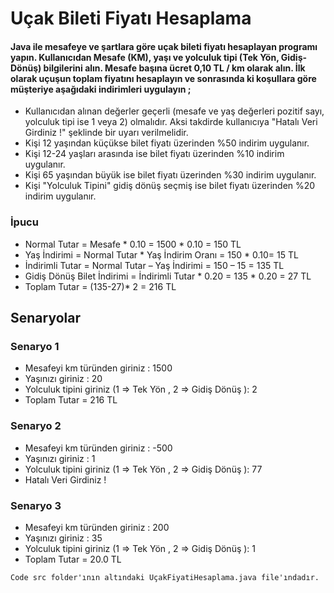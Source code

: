 # Uçak Bileti Fiyatı Hesaplama
#### Java ile mesafeye ve şartlara göre uçak bileti fiyatı hesaplayan programı yapın. Kullanıcıdan Mesafe (KM), yaşı ve yolculuk tipi (Tek Yön, Gidiş-Dönüş) bilgilerini alın. Mesafe başına ücret 0,10 TL / km olarak alın. İlk olarak uçuşun toplam fiyatını hesaplayın ve sonrasında ki koşullara göre müşteriye aşağıdaki indirimleri uygulayın ;

- Kullanıcıdan alınan değerler geçerli (mesafe ve yaş değerleri pozitif sayı, yolculuk tipi ise 1 veya 2) olmalıdır. Aksi takdirde kullanıcıya "Hatalı Veri Girdiniz !" şeklinde bir uyarı verilmelidir.
- Kişi 12 yaşından küçükse bilet fiyatı üzerinden %50 indirim uygulanır.
- Kişi 12-24 yaşları arasında ise bilet fiyatı üzerinden %10 indirim uygulanır.
- Kişi 65 yaşından büyük ise bilet fiyatı üzerinden %30 indirim uygulanır.
- Kişi "Yolculuk Tipini" gidiş dönüş seçmiş ise bilet fiyatı üzerinden %20 indirim uygulanır.
### İpucu
- Normal Tutar = Mesafe * 0.10 = 1500 * 0.10 = 150 TL
- Yaş İndirimi = Normal Tutar * Yaş İndirim Oranı = 150 * 0.10= 15 TL
- İndirimli Tutar = Normal Tutar – Yaş İndirimi = 150 – 15 = 135 TL
- Gidiş Dönüş Bilet İndirimi = İndirimli Tutar * 0.20 = 135 * 0.20 = 27 TL
- Toplam Tutar = (135-27)* 2 = 216 TL
## Senaryolar
### Senaryo 1
- Mesafeyi km türünden giriniz : 1500
- Yaşınızı giriniz : 20
- Yolculuk tipini giriniz (1 => Tek Yön , 2 => Gidiş Dönüş ): 2
- Toplam Tutar = 216 TL
### Senaryo 2
- Mesafeyi km türünden giriniz : -500
- Yaşınızı giriniz : 1
- Yolculuk tipini giriniz (1 => Tek Yön , 2 => Gidiş Dönüş ): 77
- Hatalı Veri Girdiniz !
### Senaryo 3
- Mesafeyi km türünden giriniz : 200
- Yaşınızı giriniz : 35
- Yolculuk tipini giriniz (1 => Tek Yön , 2 => Gidiş Dönüş ): 1
- Toplam Tutar = 20.0 TL

`Code src folder'ının altındaki UçakFiyatiHesaplama.java file'ındadır.`
